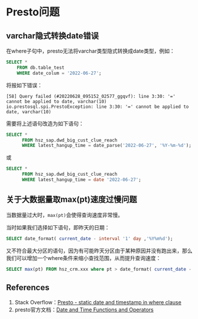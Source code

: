 # Presto问题

## varchar隐式转换date错误

在where子句中，presto无法将varchar类型隐式转换成date类型，例如：

```sql
SELECT * 
    FROM db.table_test 
    WHERE date_colum = '2022-06-27';
```

将报如下错误：

```
[58] Query failed (#20220628_095152_02577_ggqvf): line 3:30: '=' cannot be applied to date, varchar(10) io.prestosql.spi.PrestoException: line 3:30: '=' cannot be applied to date, varchar(10)
```

需要将上述语句改造为如下语句：

```sql
SELECT *
      FROM hsz_sap.dwd_big_cust_clue_reach
      WHERE latest_hangup_time = date_parse('2022-06-27', '%Y-%m-%d');
```

或

```sql
SELECT *
      FROM hsz_sap.dwd_big_cust_clue_reach
      WHERE latest_hangup_time = date '2022-06-27';
```

## 关于大数据量取max(pt)速度过慢问题

当数据量过大时，`max(pt)`会使得查询速度非常慢。

当时如果我们选择如下语句，即昨天的日期：

```sql
SELECT date_format( current_date - interval '1' day ,'%Y%m%d');
```

又不符合最大分区的语句，因为有可能昨天分区由于某种原因并没有跑出来，那么我们可以增加一个where条件来缩小查找范围，从而提升查询速度：

```sql
SELECT max(pt) FROM hsz_crm.xxx where pt > date_format( current_date - interval '3' day ,'%Y%m%d');
```

## References

1. Stack Overflow：[Presto - static date and timestamp in where clause](https://stackoverflow.com/questions/38037713/presto-static-date-and-timestamp-in-where-clause)
1. presto官方文档：[Date and Time Functions and Operators](https://prestodb.io/docs/current/functions/datetime.html#functions-datetime--page-root)